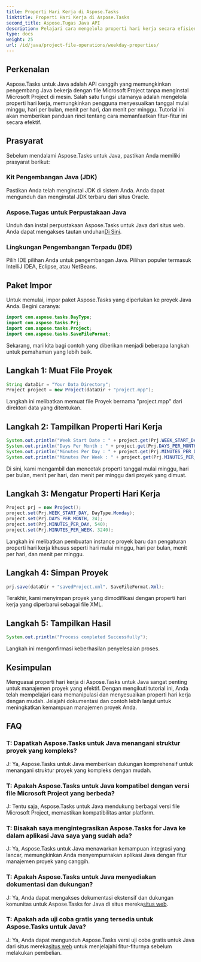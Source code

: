 ```yaml
---
title: Properti Hari Kerja di Aspose.Tasks
linktitle: Properti Hari Kerja di Aspose.Tasks
second_title: Aspose.Tugas Java API
description: Pelajari cara mengelola properti hari kerja secara efisien di Aspose.Tasks untuk Java. Sesuaikan tanggal mulai minggu, hari per bulan, dan lainnya dengan mudah.
type: docs
weight: 25
url: /id/java/project-file-operations/weekday-properties/
---
```

## Perkenalan
Aspose.Tasks untuk Java adalah API canggih yang memungkinkan pengembang Java bekerja dengan file Microsoft Project tanpa menginstal Microsoft Project di mesin. Salah satu fungsi utamanya adalah mengelola properti hari kerja, memungkinkan pengguna menyesuaikan tanggal mulai minggu, hari per bulan, menit per hari, dan menit per minggu. Tutorial ini akan memberikan panduan rinci tentang cara memanfaatkan fitur-fitur ini secara efektif.
## Prasyarat
Sebelum mendalami Aspose.Tasks untuk Java, pastikan Anda memiliki prasyarat berikut:
### Kit Pengembangan Java (JDK)
Pastikan Anda telah menginstal JDK di sistem Anda. Anda dapat mengunduh dan menginstal JDK terbaru dari situs Oracle.
### Aspose.Tugas untuk Perpustakaan Java
 Unduh dan instal perpustakaan Aspose.Tasks untuk Java dari situs web. Anda dapat mengakses tautan unduhan[Di Sini](https://releases.aspose.com/tasks/java/).
### Lingkungan Pengembangan Terpadu (IDE)
Pilih IDE pilihan Anda untuk pengembangan Java. Pilihan populer termasuk IntelliJ IDEA, Eclipse, atau NetBeans.
## Paket Impor
Untuk memulai, impor paket Aspose.Tasks yang diperlukan ke proyek Java Anda. Begini caranya:

```java
import com.aspose.tasks.DayType;
import com.aspose.tasks.Prj;
import com.aspose.tasks.Project;
import com.aspose.tasks.SaveFileFormat;
```

Sekarang, mari kita bagi contoh yang diberikan menjadi beberapa langkah untuk pemahaman yang lebih baik.
## Langkah 1: Muat File Proyek
```java
String dataDir = "Your Data Directory";
Project project = new Project(dataDir + "project.mpp");
```
Langkah ini melibatkan memuat file Proyek bernama "project.mpp" dari direktori data yang ditentukan.
## Langkah 2: Tampilkan Properti Hari Kerja
```java
System.out.println("Week Start Date : " + project.get(Prj.WEEK_START_DAY).toString());
System.out.println("Days Per Month : " + project.get(Prj.DAYS_PER_MONTH).toString());
System.out.println("Minutes Per Day : " + project.get(Prj.MINUTES_PER_DAY).toString());
System.out.println("Minutes Per Week : " + project.get(Prj.MINUTES_PER_WEEK).toString());
```
Di sini, kami mengambil dan mencetak properti tanggal mulai minggu, hari per bulan, menit per hari, dan menit per minggu dari proyek yang dimuat.
## Langkah 3: Mengatur Properti Hari Kerja
```java
Project prj = new Project();
project.set(Prj.WEEK_START_DAY, DayType.Monday);
project.set(Prj.DAYS_PER_MONTH, 24);
project.set(Prj.MINUTES_PER_DAY, 540);
project.set(Prj.MINUTES_PER_WEEK, 3240);
```
Langkah ini melibatkan pembuatan instance proyek baru dan pengaturan properti hari kerja khusus seperti hari mulai minggu, hari per bulan, menit per hari, dan menit per minggu.
## Langkah 4: Simpan Proyek
```java
prj.save(dataDir + "savedProject.xml", SaveFileFormat.Xml);
```
Terakhir, kami menyimpan proyek yang dimodifikasi dengan properti hari kerja yang diperbarui sebagai file XML.
## Langkah 5: Tampilkan Hasil
```java
System.out.println("Process completed Successfully");
```
Langkah ini mengonfirmasi keberhasilan penyelesaian proses.
## Kesimpulan
Menguasai properti hari kerja di Aspose.Tasks untuk Java sangat penting untuk manajemen proyek yang efektif. Dengan mengikuti tutorial ini, Anda telah mempelajari cara memanipulasi dan menyesuaikan properti hari kerja dengan mudah. Jelajahi dokumentasi dan contoh lebih lanjut untuk meningkatkan kemampuan manajemen proyek Anda.
## FAQ
### T: Dapatkah Aspose.Tasks untuk Java menangani struktur proyek yang kompleks?
J: Ya, Aspose.Tasks untuk Java memberikan dukungan komprehensif untuk menangani struktur proyek yang kompleks dengan mudah.
### T: Apakah Aspose.Tasks untuk Java kompatibel dengan versi file Microsoft Project yang berbeda?
J: Tentu saja, Aspose.Tasks untuk Java mendukung berbagai versi file Microsoft Project, memastikan kompatibilitas antar platform.
### T: Bisakah saya mengintegrasikan Aspose.Tasks for Java ke dalam aplikasi Java saya yang sudah ada?
J: Ya, Aspose.Tasks untuk Java menawarkan kemampuan integrasi yang lancar, memungkinkan Anda menyempurnakan aplikasi Java dengan fitur manajemen proyek yang canggih.
### T: Apakah Aspose.Tasks untuk Java menyediakan dokumentasi dan dukungan?
 J: Ya, Anda dapat mengakses dokumentasi ekstensif dan dukungan komunitas untuk Aspose.Tasks for Java di situs mereka[situs web](https://releases.aspose.com/).
### T: Apakah ada uji coba gratis yang tersedia untuk Aspose.Tasks untuk Java?
J: Ya, Anda dapat mengunduh Aspose.Tasks versi uji coba gratis untuk Java dari situs mereka[situs web](https://reference.aspose.com/tasks/java/) untuk menjelajahi fitur-fiturnya sebelum melakukan pembelian.